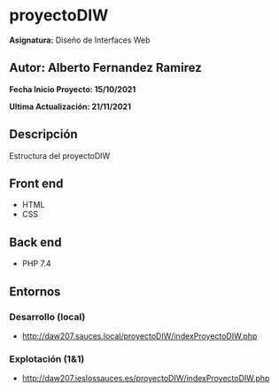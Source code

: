# proyectoDIW
**Asignatura:** Diseño de Interfaces Web

## Autor: Alberto Fernandez Ramirez

**Fecha Inicio Proyecto: 15/10/2021**

**Ultima Actualización: 21/11/2021**

## Descripción 
Estructura del proyectoDIW

## Front end
- HTML
- CSS

## Back end
- PHP 7.4

## Entornos
### Desarrollo (local)
-  http://daw207.sauces.local/proyectoDIW/indexProyectoDIW.php
### Explotación (1&1)
-  http://daw207.ieslossauces.es/proyectoDIW/indexProyectoDIW.php